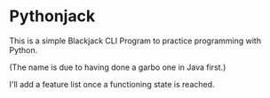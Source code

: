 # Pythonjack

This is a simple Blackjack CLI Program to practice programming with Python.

(The name is due to having done a garbo one in Java first.)

I'll add a feature list once a functioning state is reached.
